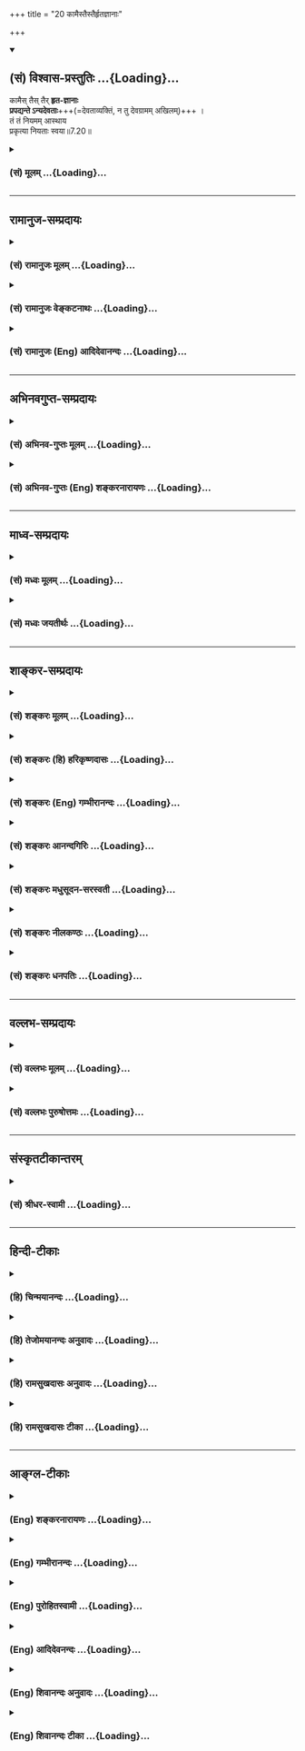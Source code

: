 +++
title = "20 कामैस्तैस्तैर्हृतज्ञानाः"

+++
<div class="js_include" newlevelforh1="2" title="(सं) विश्वास-प्रस्तुतिः" unfilled url="/purANam_vaiShNavam/mahAbhAratam/06-bhIShma-parva/03-bhagavad-gItA-parva/saMskRtam/vishvAsa-prastutiH/07_jnAna-vijnAna-yogaH/20_kAmaistaistairhRt.md">
<details open><summary><h2>(सं) विश्वास-प्रस्तुतिः ...{Loading}...</h2></summary>

कामैस् तैस् तैर् **हृत-ज्ञानाः**  
**प्रपद्यन्ते ऽन्यदेवताः**+++(=देवताव्यक्तिं, न तु देवग्रामम् अखिलम्)+++ ।  
तं तं नियमम् आस्थाय  
प्रकृत्या नियताः स्वया॥7.20॥
</details>
</div>
<div class="js_include collapsed" newlevelforh1="3" title="(सं) मूलम्" unfilled url="/purANam_vaiShNavam/mahAbhAratam/06-bhIShma-parva/03-bhagavad-gItA-parva/saMskRtam/mUlam/07_jnAna-vijnAna-yogaH/20_kAmaistaistairhRt.md">
<details><summary><h3>(सं) मूलम् ...{Loading}...</h3></summary>

कामैस्तैस्तैर्हृतज्ञानाः प्रपद्यन्तेऽन्यदेवताः।  
तं तं नियममास्थाय प्रकृत्या नियताः स्वया।।7.20।।
</details>
</div>


_________________
## रामानुज-सम्प्रदायः
<div class="js_include collapsed" newlevelforh1="3" title="(सं) रामानुजः मूलम्" unfilled url="/purANam_vaiShNavam/mahAbhAratam/06-bhIShma-parva/03-bhagavad-gItA-parva/saMskRtam/rAmAnujaH/mUlam/07_jnAna-vijnAna-yogaH/20_kAmaistaistairhRt.md">
<details><summary><h3>(सं) रामानुजः मूलम् ...{Loading}...</h3></summary>

।।7.20।। सर्वे एव हि लौकिकाः पुरुषाः **स्वया प्रकृत्या** पापवासनया
गुणमयभावविषयया **नियता** नित्यान्विताः तैः तैः स्ववासनानुरूपैः गुणमयैः
एव कामैः इच्छाविषयभूतैः हृतमत्स्वरूपविषयज्ञानाः तत्तत्कामसिद्ध्यर्थम्
**अन्यदेवताः** मद्व्यक्तिरिक्ताः केवलेन्द्रादिदेवताः **तं तं नियमम्
आस्थाय** तत्तद्देवताविशेषमात्रप्रीणनाय असाधारणं नियमम् आस्थाय
**प्रपद्यन्ते** ता एव आश्रित्य अर्चयन्ते।

</details>
</div>
<div class="js_include collapsed" newlevelforh1="3" title="(सं) रामानुजः वेङ्कटनाथः" unfilled url="/purANam_vaiShNavam/mahAbhAratam/06-bhIShma-parva/03-bhagavad-gItA-parva/saMskRtam/rAmAnujaH/venkaTanAthaH/07_jnAna-vijnAna-yogaH/20_kAmaistaistairhRt.md">
<details><summary><h3>(सं) रामानुजः वेङ्कटनाथः ...{Loading}...</h3></summary>

  
  
।।7.20।। कामैस्तैस्तैः इत्यादेःसर्गे यान्ति परन्तप 7।27 इत्यन्तस्य
प्रकृतसङ्गतिमाह तस्येति। देवतान्तरफलान्तरसङ्गादिकं प्रतिबन्धकमिति भावः।
बहुवचनासङ्कोचंसर्वभूतानि सम्मोहम् 7।27 इति वक्ष्यमाणं
चानुसन्धायोक्तंसर्व एव हीति। स्वयेति प्राचीनस्वकीयानुभवजनितया
प्रत्यात्मनियतया तदेकनिष्ठफलप्रसाधिकयेत्यर्थः। वासनाया
नियतविषयेच्छाजनकत्वायोक्तंगुणमयभावविषययेति। एतेन स्वभावपर्यायः
प्रकृतिशब्दोऽत्रकामैस्तैस्तैः इत्यादिसमभिव्याहारात्
तत्तदिच्छाहेतुभूतसहजवासनाविषय इत्यपि निर्व्यूढम्। नियतत्वं
नामादृष्टव्यभिचारः सम्बन्ध इत्यभिप्रायेणोक्तंनित्यान्विता इति।
वीप्साभिप्रेतमाहस्ववासनानुरूपैरिति। लभते च ततः कामान् 7।22
इत्यनन्तराभिधीयमानैकार्थ्यात् कामशब्दोऽत्र कर्मणि व्युत्पन्नः। हृतज्ञानाः
इत्यत्र ज्ञानशब्देन पूर्वप्रसक्तमेव ज्ञानं विवक्षितमिति
प्रदर्शयितुंहृतमत्स्वरूपविषयज्ञाना इत्युक्तम्। तदेव चान्यदेवताभजनकारणम्।
फलकारणयोः स्वरूपेण निर्दिष्टयोरपि साद्ध्यसाधनभावोऽर्थसिद्ध इति
दर्शयितुंतत्तत्कामसिद्ध्यर्थमित्युक्तम्। तैस्तैस्तत्तद्देवताभिर्दातुं
शक्यैरित्यर्थः। इन्द्रादिदेवतानामपि भगवत्पर्यन्तानुसन्धाने
तत्तद्विशेषणविशिष्टस्य भगवत एव तत्तद्देवतात्वादन्यदेवतात्वं
तथाविधानुसन्धानराहित्यनिबन्धनमिति ज्ञापनायोक्तंमद्व्यतिरिक्ताः
केवलेन्द्रादिदेवता इति। एतेनकामैस्तैस्तैः इत्यादिकमितरभक्तत्रयविषयमिति
परोक्तं निरस्तम्। तत्तत्कामार्थमपि निपुणैर्भगवानेव प्रपदनीयः अत एव हि
सङ्गृहीतंऐकान्त्यं भगवत्येषां समानमधिकारिणाम् गी.सं.28 इति। अन्यथातृषितो
जाह्नवीतीरे कूपं खनति दुर्मतिः इति भावः। तं तं नियममिति नियमोऽत्र
सङ्कल्पविशेषादिः। श्रद्धयाऽर्चितुमिच्छति  
  

</details>
</div>
<div class="js_include collapsed" newlevelforh1="3" title="(सं) रामानुजः (Eng) आदिदेवानन्दः" unfilled url="/purANam_vaiShNavam/mahAbhAratam/06-bhIShma-parva/03-bhagavad-gItA-parva/saMskRtam/rAmAnujaH/english/AdidevAnandaH/07_jnAna-vijnAna-yogaH/20_kAmaistaistairhRt.md">
<details><summary><h3>(सं) रामानुजः (Eng) आदिदेवानन्दः ...{Loading}...</h3></summary>

7.20 All men of this world are 'controlled', i.e., constantly accompanied by their own nature consisting in the Vasanas (subtle impressions) resulting from relation with the objects formed of the Gunas. Their knowledge about My essential nature is robbed by various Karmas, i.e., by objects of desire corresponding to their Vasanas
(subtle impressions) born of their Karmas and constituted of Gunas. In order to fulfil these various kinds of desires they take refuge in,
i.e., seek and worship, other divinities who are regarded as different from Me, such as Indra and others, observing various disciplines, i.e.,
practising rituals which are specially meant to propitiate only these divinities.

</details>
</div>


_________________
## अभिनवगुप्त-सम्प्रदायः
<div class="js_include collapsed" newlevelforh1="3" title="(सं) अभिनव-गुप्तः मूलम्" unfilled url="/purANam_vaiShNavam/mahAbhAratam/06-bhIShma-parva/03-bhagavad-gItA-parva/saMskRtam/abhinava-guptaH/mUlam/07_jnAna-vijnAna-yogaH/20_kAmaistaistairhRt.md">
<details><summary><h3>(सं) अभिनव-गुप्तः मूलम् ...{Loading}...</h3></summary>
<div class="js_include" includetitle="false" newlevelforh1="2" unfilled="" url="/purANam_vaiShNavam/mahAbhAratam/06-bhIShma-parva/02-bhagavad-gItA-parva/saMskRtam/abhinava-guptaH/mUlam/07_jnAna-vijnAna-yogaH/23_antavattu_phalam.md"></div>
</details>
</div>
<div class="js_include collapsed" newlevelforh1="3" title="(सं) अभिनव-गुप्तः (Eng) शङ्करनारायणः" unfilled url="/purANam_vaiShNavam/mahAbhAratam/06-bhIShma-parva/03-bhagavad-gItA-parva/saMskRtam/abhinava-guptaH/english/shankaranArAyaNaH/07_jnAna-vijnAna-yogaH/20_kAmaistaistairhRt.md">
<details><summary><h3>(सं) अभिनव-गुप्तः (Eng) शङ्करनारायणः ...{Loading}...</h3></summary>

7.20 See Comment under 7.23

</details>
</div>


_________________
## माध्व-सम्प्रदायः
<div class="js_include collapsed" newlevelforh1="3" title="(सं) मध्वः मूलम्" unfilled url="/purANam_vaiShNavam/mahAbhAratam/06-bhIShma-parva/03-bhagavad-gItA-parva/saMskRtam/madhvaH/mUlam/07_jnAna-vijnAna-yogaH/20_kAmaistaistairhRt.md">
<details><summary><h3>(सं) मध्वः मूलम् ...{Loading}...</h3></summary>

।।7.20।। प्रकृत्या स्वभावेन। स्वभावः प्रकृतिश्चैव संस्कारो वासनेति च
इत्यभिधानात्।

</details>
</div>
<div class="js_include collapsed" newlevelforh1="3" title="(सं) मध्वः जयतीर्थः" unfilled url="/purANam_vaiShNavam/mahAbhAratam/06-bhIShma-parva/03-bhagavad-gItA-parva/saMskRtam/madhvaH/jayatIrthaH/07_jnAna-vijnAna-yogaH/20_kAmaistaistairhRt.md">
<details><summary><h3>(सं) मध्वः जयतीर्थः ...{Loading}...</h3></summary>

।।7.20।। ननु मूलप्रकृतेः सर्वत्रैकत्वात्कथं स्वयेति प्रातिस्विकत्वमुच्यते
इत्यत आह **प्रकृत्ये**ति। स्वभाव एवेत्येवशब्दसम्बन्धः।

</details>
</div>


_________________
## शाङ्कर-सम्प्रदायः
<div class="js_include collapsed" newlevelforh1="3" title="(सं) शङ्करः मूलम्" unfilled url="/purANam_vaiShNavam/mahAbhAratam/06-bhIShma-parva/03-bhagavad-gItA-parva/saMskRtam/shankaraH/mUlam/07_jnAna-vijnAna-yogaH/20_kAmaistaistairhRt.md">
<details><summary><h3>(सं) शङ्करः मूलम् ...{Loading}...</h3></summary>

।।7.20।। **कामैः तैस्तैः** पुत्रपशुस्वर्गादिविषयैः **हृतज्ञानाः**
अपहृतविवेकविज्ञानाः **प्रपद्यन्ते अन्यदेवताः** प्राप्नुवन्ति वासुदेवात्
आत्मनः अन्याः देवताः **तं तं नियमं** देवताराधने प्रसिद्धो यो यो नियमः तं
तम् **आस्थाय** आश्रित्य **प्रकृत्या** स्वभावेन
जन्मान्तरार्जितसंस्कारविशेषेण **नियताः** नियमिताः **स्वया**
आत्मीयया।। तेषां च कामिनाम्

</details>
</div>
<div class="js_include collapsed" newlevelforh1="3" title="(सं) शङ्करः (हि) हरिकृष्णदासः" unfilled url="/purANam_vaiShNavam/mahAbhAratam/06-bhIShma-parva/03-bhagavad-gItA-parva/saMskRtam/shankaraH/hindI/harikRShNadAsaH/07_jnAna-vijnAna-yogaH/20_kAmaistaistairhRt.md">
<details><summary><h3>(सं) शङ्करः (हि) हरिकृष्णदासः ...{Loading}...</h3></summary>

।।7.20।। यह सर्व जगत् आत्मस्वरूप वासुदेव ही है इस प्रकार न समझमें आनेका
कारण बतलाते हैं पुत्र पशु स्वर्ग आदि भोगोंकी प्राप्तिविषयक नाना
कामनाओंद्वारा जिनका विवेकविज्ञान नष्ट हो चुका है वे लोग अपनी प्रकृतिसे
अर्थात् जन्मजन्मान्तरमें इकट्ठे किये हुए संस्कारोंके समुदायरूप स्वभावसे
प्रेरित हुए अन्य देवताओंको अर्थात् आत्मस्वरूप मुझ वासुदेवसे भिन्न जो
देवता हैं उनको उन्हींकी आराधनाके लिये जोजो नियम प्रसिद्ध हैं उनका
अवलम्बन करके भजते हैं अर्थात् उनकी शरण लेते हैं।

</details>
</div>
<div class="js_include collapsed" newlevelforh1="3" title="(सं) शङ्करः (Eng) गम्भीरानन्दः" unfilled url="/purANam_vaiShNavam/mahAbhAratam/06-bhIShma-parva/03-bhagavad-gItA-parva/saMskRtam/shankaraH/english/gambhIrAnandaH/07_jnAna-vijnAna-yogaH/20_kAmaistaistairhRt.md">
<details><summary><h3>(सं) शङ्करः (Eng) गम्भीरानन्दः ...{Loading}...</h3></summary>

7.20 People, hrta-jnanah, deprived of their wisdom, deprived of their
discriminating knowledge; taih taih kamaih, by desires for various
objects, such as progeny, cattle, heaven, etc.; and niyatah, guided,
compelled; svaya prakrtya, by their own nature, by particular tendencies
gathered in the past lives; prapadyante, resort; anya-devatah, to other
deities, who are different from Vasudeva, the Self; asthaya, following
taking the help of; tam tam niyamam,the relevant methods-those processes
that are well known for the adoration of the concerned deities.

</details>
</div>
<div class="js_include collapsed" newlevelforh1="3" title="(सं) शङ्करः आनन्दगिरिः" unfilled url="/purANam_vaiShNavam/mahAbhAratam/06-bhIShma-parva/03-bhagavad-gItA-parva/saMskRtam/shankaraH/AnandagiriH/07_jnAna-vijnAna-yogaH/20_kAmaistaistairhRt.md">
<details><summary><h3>(सं) शङ्करः आनन्दगिरिः ...{Loading}...</h3></summary>

।।7.20।। किमिति तर्हि सर्वेषां प्रत्यग्भूते भगवति यथोक्तज्ञानं
नोदेतीत्याशङ्क्य न मामित्यत्रोक्तं हृदि निधाय ज्ञानानुदये हेत्वन्तरमाह
**आत्मैवेति।** कामैर्नानाविधैरपहृतविवेकविज्ञानस्य देवतान्तरनिष्ठत्वमेव
प्रत्यग्भूतपरदेवताप्रतिपत्त्यभावे कारणमित्याह **कामैरिति।**
देवतान्तरनिष्ठत्वे हेतुमाह **तं तमिति।** प्रसिद्धो नियमो
जपोपवासप्रदक्षिणानमस्कारादिः। नियमविशेषाश्रयणे कारणमाह **प्रकृत्येति।**

</details>
</div>
<div class="js_include collapsed" newlevelforh1="3" title="(सं) शङ्करः मधुसूदन-सरस्वती" unfilled url="/purANam_vaiShNavam/mahAbhAratam/06-bhIShma-parva/03-bhagavad-gItA-parva/saMskRtam/shankaraH/madhusUdana-sarasvatI/07_jnAna-vijnAna-yogaH/20_kAmaistaistairhRt.md">
<details><summary><h3>(सं) शङ्करः मधुसूदन-सरस्वती ...{Loading}...</h3></summary>

।।7.20।। तदेवमार्तादिभक्तत्रयापेक्षया ज्ञानिनो भक्तस्योत्कर्षःतेषां
ज्ञानी नित्ययुक्त एकभक्तिर्विशिष्यते इत्यत्र प्रतिज्ञातो व्याख्यातः।
अधुना तु सकामत्वे भेददर्शित्वे च समेऽपि देवतान्तरभक्तापेक्षयार्तादीनां
त्रयाणां स्वभक्तानामुत्कर्ष उदाराः सर्व एवैत इत्यत्र प्रतिज्ञातो भगवता
व्याख्यायते यावदध्यायसमाप्ति। समानेऽप्यायासे सकामत्वे भेददर्शित्वे च
मद्भक्ता भूमिकाक्रमेण सर्वोत्कृष्टं मोक्षाख्यं फलं लभन्ते।
क्षुद्रदेवताभक्तास्तु क्षुद्रमेव पुनः पुनः संसरणरूपं फलम्। अतः
सर्वेऽप्यार्ता जिज्ञासवोऽर्थार्थिनश्च मामेव प्रपन्नाः सन्तोऽनायासेन
सर्वोत्कृष्टं मोक्षाख्यं फलं लभन्तामित्यभिप्रायः परमकारुणिकस्य भगवतः।
तत्र परमपुरुषार्थफलमपि भगवद्भजनमुपेक्ष्य क्षुद्रफले क्षुद्रदेवताभजने
पूर्ववासनाविशेष एवासाधारणो हेतुरित्याह
मोहनस्तम्भनाकर्षणवशीकरणमारणोच्चाटनादिविषयैर्भगवत्सेवया
लब्धुमशक्यत्वेनाभिमतैस्तैस्तैः क्षुद्रैः कामैरभिलाषैर्हृतमपहृतं भगवतो
वासुदेवाद्विमुखीकृत्य तत्तत्फलदातृत्वाभिमतक्षुद्रदेवताभिमुख्यं नीतं
ज्ञानमन्तःकरणं येषां तेऽन्यदेवत भगवतो वासुदेवादन्याः क्षुद्रदेवतास्तं तं
नियमं जपोपवासप्रदक्षिणानमस्कारादिरूपं तत्तद्देवताराधने प्रसिद्धं
नियममास्थायाश्रित्य प्रपद्यन्ते भजन्ते तत्तत्क्षुद्रफलप्राप्तीच्छया
क्षुद्रदेवतामध्येऽपि केचित्कांचिदेव भजन्ते स्वया प्रकृत्या नियता
असाधारणया पूर्वाभ्यासवासनया वशीकृताः सन्तः।

</details>
</div>
<div class="js_include collapsed" newlevelforh1="3" title="(सं) शङ्करः नीलकण्ठः" unfilled url="/purANam_vaiShNavam/mahAbhAratam/06-bhIShma-parva/03-bhagavad-gItA-parva/saMskRtam/shankaraH/nIlakaNThaH/07_jnAna-vijnAna-yogaH/20_kAmaistaistairhRt.md">
<details><summary><h3>(सं) शङ्करः नीलकण्ठः ...{Loading}...</h3></summary>

।।7.20।। अन्ये तु तैस्तैः कामैः पुत्रपश्वादिविषयैर्हृतज्ञानाः हृतं
दूरीकृतं ज्ञानं विवेको येषां ते। अन्यदेवताः अहमेतस्या आराधनेनेदं
फलमवाप्नवानीति भेदबुद्ध्या प्रपद्यन्ते इन्द्रादीन् तं तं नियमं
चतुर्दश्युपवासादिकमास्थाय स्वया प्रकृत्या वक्ष्यमाणविधया दैव्या आसुर्या
वा नियता निगृहीताः।

</details>
</div>
<div class="js_include collapsed" newlevelforh1="3" title="(सं) शङ्करः धनपतिः" unfilled url="/purANam_vaiShNavam/mahAbhAratam/06-bhIShma-parva/03-bhagavad-gItA-parva/saMskRtam/shankaraH/dhanapatiH/07_jnAna-vijnAna-yogaH/20_kAmaistaistairhRt.md">
<details><summary><h3>(सं) शङ्करः धनपतिः ...{Loading}...</h3></summary>

।।7.20।। चतुर्विधा भजन्ते मां जनाः सुकृतिनोऽर्जुन इति चतुर्धात्वं
सुकृतिनामुक्त्वा तेषां मध्ये ज्ञानिन उत्कर्षं निरुप्येतरेषामपि तेषां
स्वभक्तानां परंपरया मोक्षभाक्त्वादुदाराः सर्व एवैते इत्युक्तम्। तत्र
वासुदेवः सर्वमिति आत्मैव सर्वमित्येवं साक्षात्परंपरया वाऽप्रतिपत्तौ
कारणमाह। यथाकथंचिदपि स्वाभिमुखानामुदारतासूचनाय। कामैस्तैस्तैः
पुत्रपशुस्वर्गादिविषयैरिति भा्ये।
आदिपदात्कीर्तिशत्रुयमोहनस्तम्भनापकर्षणवशीकरणमारणोच्चाटनादयो गृह्यन्ते।
तैस्तैः कामैः हृतमपहृतं विवेकज्ञानं येषां ते हृतं भगवतो
वासुदेवाद्विमुखीकृत्य तत्तत्फलदातृत्वाभिमतक्षुद्रदेवताभिमुख्यं नीतं
ज्ञानमन्तःकरणं येषामिति वा। अस्मिन्पक्षे उक्तार्थस्यान्यदेवता
वासुदेवान्मत्तः प्रत्यगभिन्नादन्या देवता अन्यदेवता इति तेषां
प्रतीतेरनुवादः। तं तं नियमं जपोपवासादिरुपं तत्तद्देवतारधने
प्रसिद्धमास्थाय आश्रित्य इन्द्रादीन्प्रपद्यन्ते। तत्तन्नियमविशेषाश्रयणे
हेतुमाह। प्रकृत्या स्वया स्वकीयया प्रकृतिः स्वभावः सच
जन्मान्तरार्जितानेकदुष्कृतजिन्यः संस्कारस्तया नियताः नियमिताः।

</details>
</div>


_________________
## वल्लभ-सम्प्रदायः
<div class="js_include collapsed" newlevelforh1="3" title="(सं) वल्लभः मूलम्" unfilled url="/purANam_vaiShNavam/mahAbhAratam/06-bhIShma-parva/03-bhagavad-gItA-parva/saMskRtam/vallabhaH/mUlam/07_jnAna-vijnAna-yogaH/20_kAmaistaistairhRt.md">
<details><summary><h3>(सं) वल्लभः मूलम् ...{Loading}...</h3></summary>

।।7.20।। तदेवमलौकिकमहिमानं मां यथाकथञ्चिदपि ये प्रपद्यन्ते ते सिद्धिं
प्राप्यान्ते तरन्ति अनावृतवस्तुमहिम्नस्तथात्वादित्युक्तम्। ये तु मां न
प्रपद्यन्ते ते आसुरमार्गीया अन्यदेवता एव प्रपद्यन्ते। प्राकृतकामाद्यर्थं
ते मायामोहिताः संसरन्तीत्याह कामैरिति सार्धैस्त्रिभिः। स्वया प्रकृत्या
राजसतामसस्वभावेन नियता बद्धा मदीयया (स्वनिष्ठया मायया) वा बद्धाः।

</details>
</div>
<div class="js_include collapsed" newlevelforh1="3" title="(सं) वल्लभः पुरुषोत्तमः" unfilled url="/purANam_vaiShNavam/mahAbhAratam/06-bhIShma-parva/03-bhagavad-gItA-parva/saMskRtam/vallabhaH/puruShottamaH/07_jnAna-vijnAna-yogaH/20_kAmaistaistairhRt.md">
<details><summary><h3>(सं) वल्लभः पुरुषोत्तमः ...{Loading}...</h3></summary>

  
  
।।7.20।। स कथं दुर्लभः इत्यत आह कामैरिति। तैस्तैः कामैः पूर्वोक्तैःआर्तः
7।16 इत्यादित्रिरूपैर्हृतज्ञानाः सन्तोऽन्यदेवताः क्षुद्राः शिवादयो
भूतप्रेतादयश्च स्वया प्रकृत्या कृत्वा तं तं नियमं देवताराधने
उपवासादिलक्षणमास्थाय प्रपद्यन्ते। अत्रायमर्थः कामनार्थं मत्सेवायां
प्रवृत्ताः न तु मोक्षार्थं भक्त्यर्थं वा अहं तु मोक्षभक्त्यननुरूपं
कामितफलं न ददामि तत्फलमननुभूय तैः कामैः हृतं मत्स्वरूपज्ञानं येषां
तादृशाः सन्तः स्वया प्रकृत्या नियताः प्रकृत्यंशत्वाच्छीघ्रं तत्फलदा
अन्यदेवता भजन्ति। अतएवयो यदंशः स तं भजेत् इत्युक्तम्।  
  

</details>
</div>


_________________
## संस्कृतटीकान्तरम्
<div class="js_include collapsed" newlevelforh1="3" title="(सं) श्रीधर-स्वामी" unfilled url="/purANam_vaiShNavam/mahAbhAratam/06-bhIShma-parva/03-bhagavad-gItA-parva/saMskRtam/shrIdhara-svAmI/07_jnAna-vijnAna-yogaH/20_kAmaistaistairhRt.md">
<details><summary><h3>(सं) श्रीधर-स्वामी ...{Loading}...</h3></summary>

।।7.20।। तदेवं कामिनोऽपि सन्तः कामप्राप्तये परमेश्वरं मामेव भजन्ति ते
कामान्प्राप्य शनैर्मुच्यन्त इत्युक्तम्। ये त्वत्यन्तं राजसास्तामसाश्च
कामाभिभूताः क्षुद्रदेवताः सेवन्ते ते संसरन्तीत्याह **कामैरिति
चतुर्भिः।** ये तु तैस्तैः पुत्रकीर्तिशत्रुजयादिविषयैः कामैरपहृतविवेकाः
सन्तः अन्याः क्षुद्राः भूतप्रेतयक्षादिदेवता भजन्ति। किं कृत्वा
तत्तद्देवताराधने यो यो नियम उपवासादिलक्षणस्तं तं नियमं स्वीकृत्य तत्रापि
स्वकीयया प्रकृत्या पूर्वाभ्यासवासनया नियताः सन्तो देवताविशेषं भजन्ति।

</details>
</div>


_________________
## हिन्दी-टीकाः
<div class="js_include collapsed" newlevelforh1="3" title="(हि) चिन्मयानन्दः" unfilled url="/purANam_vaiShNavam/mahAbhAratam/06-bhIShma-parva/03-bhagavad-gItA-parva/hindI/chinmayAnandaH/07_jnAna-vijnAna-yogaH/20_kAmaistaistairhRt.md">
<details><summary><h3>(हि) चिन्मयानन्दः ...{Loading}...</h3></summary>

।।7.20।। विवेक सार्मथ्य मानव जन्म की विशेषता है और यह सर्वथा असंभव है कि
विवेक के प्रखर और सजग होने पर मनुष्य को आत्मज्ञान न हो सके। परन्तु मन की
बहिर्मुखी प्रवृत्तियां और विषयभोग की कामनायें उसके विवेक को आच्छादित कर
देती हैं। देवता शब्द के अनेक अर्थ हैं जैसे प्रकृति के नियमों के अधिष्ठाता
देवता इन्द्र वरुण आदि इन्द्रियां किसी कार्य क्षेत्र में निहित उत्पादन
क्षमता आदि। यहाँ इनमें से कोई भी अर्थ लेकर इस श्लोक का अध्ययन करने पर
यही ज्ञात होता है कि भोगी पुरुष इनकी आराधना केवल वैषयिक सुख को प्राप्त
करने के लिए ही करता है। वह कामना से प्रेरित होकर तत्पूर्ति के लिए अनेक
प्रकार के प्रयत्न करता रहता है। शान्त मन में आत्मा का प्रतिबिम्ब स्पष्ट
और स्थिर दिखाई देता है परन्तु कामनाओं के स्रोतों से प्रवाहित होने वाली
विचारों की धारायें उसमें विक्षेप उत्पन्न करके प्रतिबिम्ब को भी विचलित कर
देती हैं। मन के क्षुब्ध होने पर बुद्धि की विवेक सार्मथ्य लुप्त हो जाती
है और स्वभावत फिर मनुष्य सत्य असत्य का विवेक नहीं कर पाता है। जब मनुष्य
की बुद्धि का आलोक कामना के मेघों से आवृत हो जाता है तब आसक्तियों और
अवगुणों के उलूक मन के जंगल में शोर मचाने लगते हैं। मन में इच्छा के उदय
मात्र से मनुष्य का पतन नहीं होता बल्कि पतन का कारण है उत्पन्न इच्छा के
साथ उसका तादात्म्य। इस तादात्म्य के द्वारा मनुष्य अनजाने में अपनी
इच्छाओं को बढ़ावा देकर असंख्य विक्षेपों को जन्म देता हुआ स्वयं उनका
शिकार बन जाता है। अन्न के सूक्ष्म तत्त्व का ही रूप वृत्ति (विचार) है और
इसलिए वह स्वयं जड़ है। वृत्तिरूप मन आत्मा से चेतनता प्राप्त करता है और
कामी व्यक्ति से सार्मथ्य। विचारों के अनुसार कर्म होता है। एक बार मनुष्य
के मन में कोई कामना दृढ़ हो जाये तो वह यह विवेक खो देता है कि उस
कामनापूर्ति से उसे नित्य शाश्वत सुख मिलेगा या नहीं। क्षणिक सुख की आसक्ति
के कारण वह अन्यान्य देवताओं को सन्तुष्ट करने में व्यस्त रहता है। अब यह भी
सर्वविदित तथ्य है कि प्रत्येक देवता को सन्तुष्ट करने के विशेष नियम होते
हैं। इन्द्रादि देवताओं को यज्ञयागादि के द्वारा इन्द्रियों के शब्दादि
विषयों के द्वारा तथा कार्यक्षेत्र की उत्पादन क्षमता को व्यक्त करने के
लिए उचित उपकरणों और उनके योग्य उपयोग के द्वारा सन्तुष्ट करके इष्ट फल
प्राप्त किया जा सकता है। इसलिए यहाँ कहा गया है कि वे अन्यान्य देवताओं को
विशिष्ट नियमों का पालन करके भजते हैं। एक वासुदेव को त्यागकर लोग अन्य
देवताओं को क्यों भजते हैं इसका कारण श्लोक की दूसरी पंक्ति में बताया गया
है कि प्रकृत्या नियत स्वया। प्रत्येक मनुष्य अपनी पूर्व संचित वासनाओं के
अनुसार भिन्नभिन्न विषयों की ओर आकर्षित होकर तदनुसार कर्म करता है। यह
धारणा कि स्वर्ग में बैठा कोई ईश्वर हमारे मन में इच्छाओं को उत्पन्न कराकर
हमें पाप और पुण्य के कर्मों में प्रवृत्त करता है केवल निराशावादी निर्बल
और आलसी लोगों की ही हो सकती है। बुद्धिमान साहसी और उत्साही पुरुष जानते
हैं कि मनुष्य स्वयं ही अपने विचारों के अनुसार अपने वातावरण कार्यक्षेत्र
आदि का निर्माण करता है। संक्षेप में एक मूढ़ पुरुष शाश्वत सुख की आशा में
वैषयिक क्षणिक सुखों की मृगमरीचिका के पीछे दौड़ता रहता है जबकि विवेकी
पुरुष उसकी व्यर्थता पहचान कर पारमार्थिक सत्य के मार्ग पर अग्रसर होता
है। भगवान् आगे कहते हैं

</details>
</div>
<div class="js_include collapsed" newlevelforh1="3" title="(हि) तेजोमयानन्दः अनुवादः" unfilled url="/purANam_vaiShNavam/mahAbhAratam/06-bhIShma-parva/03-bhagavad-gItA-parva/hindI/tejomayAnandaH/anuvAdaH/07_jnAna-vijnAna-yogaH/20_kAmaistaistairhRt.md">
<details><summary><h3>(हि) तेजोमयानन्दः अनुवादः ...{Loading}...</h3></summary>

।।7.20।। भोगविशेष की कामना से जिनका ज्ञान हर लिया गया है, ऐसे पुरुष अपने
स्वभाव से प्रेरित हुए अन्य देवताओं को विशिष्ट नियम का पालन करते हुए भजते
हैं।।

</details>
</div>
<div class="js_include collapsed" newlevelforh1="3" title="(हि) रामसुखदासः अनुवादः" unfilled url="/purANam_vaiShNavam/mahAbhAratam/06-bhIShma-parva/03-bhagavad-gItA-parva/hindI/rAmasukhadAsaH/anuvAdaH/07_jnAna-vijnAna-yogaH/20_kAmaistaistairhRt.md">
<details><summary><h3>(हि) रामसुखदासः अनुवादः ...{Loading}...</h3></summary>

।।7.20।। उन-उन कामनाओंसे जिनका ज्ञान अपहृत हो गया है, ऐसे वे मनुष्य
अपनी-अपनी प्रकृतिसे नियन्त्रित होकर (देवताओंके) उन-उन नियमोंको धारण करते
हुए उन-उन देवताओंके शरण हो जाते हैं।

</details>
</div>
<div class="js_include collapsed" newlevelforh1="3" title="(हि) रामसुखदासः टीका" unfilled url="/purANam_vaiShNavam/mahAbhAratam/06-bhIShma-parva/03-bhagavad-gItA-parva/hindI/rAmasukhadAsaH/TIkA/07_jnAna-vijnAna-yogaH/20_kAmaistaistairhRt.md">
<details><summary><h3>(हि) रामसुखदासः टीका ...{Loading}...</h3></summary>

।।7.20।।***व्याख्या--*'कामैस्तैस्तैर्हृतज्ञानाः'--**उनउन अर्थात् इस
लोकके और परलोकके भोगोंकी कामनाओंसे जिनका ज्ञान ढक गया है, आच्छादित हो
गया है। तात्पर्य है कि परमात्माकी प्राप्तिके लिये जो विवेकयुक्त
मनुष्यशरीर मिला है, उस शरीरमें आकर परमात्माकी प्राप्ति न करके वे अपनी
कामनाओंकी पूर्ति करनेमें ही लगे रहते हैं। संयोगजन्य सुखकी इच्छाको कामना
कहते हैं। कामना दो तरहकी होती है--यहाँके भोग भोगनेके लिये धन-संग्रहकी
कामना और स्वर्गादि परलोकके भोग भोगनेके लिये पुण्य-संग्रहकी
कामना। धन-संग्रहकी कामना दो तरहकी होती है--पहली, यहाँ चाहे जैसे भोग
भोगें; चाहे जब, चाहे जहाँ और चाहे जितना धन खर्च करें, सुख-आरामसे दिन
बीतें आदिके लिये अर्थात् संयोगजन्य सुखके लिये धन-संग्रहकी कामना होती है
और दूसरी, मैं धनी हो जाऊँ, धनसे मैं बड़ा बन जाऊँ आदिके लिये अर्थात्
अभिमानजन्य सुखके लिये धन-संग्रहकी कामना होती है। ऐसे ही पुण्य-संग्रहकी
कामना भी दो तरहकी होती है--पहली, यहाँ मैं पुण्यात्मा कहलाऊँ और दूसरी,
परलोकमें मेरेको भोग मिलें। इन सभी कामनाओंसे सत्-असत्, नित्य-अनित्य,
सार-असार, बन्ध-मोक्ष आदिका विवेक आच्छादित हो जाता है। विवेक आच्छादित
होनेसे वे यह समझ नहीं पाते कि जिन पदार्थोंकी हम कामना कर रहे हैं, वे
पदार्थ हमारे साथ कबतक रहेंगे और हम उन पदार्थोंके साथ कबतक रहेंगे;

</details>
</div>


_________________
## आङ्ग्ल-टीकाः
<div class="js_include collapsed" newlevelforh1="3" title="(Eng) शङ्करनारायणः" unfilled url="/purANam_vaiShNavam/mahAbhAratam/06-bhIShma-parva/03-bhagavad-gItA-parva/english/shankaranArAyaNaH/07_jnAna-vijnAna-yogaH/20_kAmaistaistairhRt.md">
<details><summary><h3>(Eng) शङ्करनारायणः ...{Loading}...</h3></summary>

7.20. Being robbed of their wisdom by innumerable desires \[and\] being controlled by their own nature, persons take refuge in other deities by following one or the other religious regulations.

</details>
</div>
<div class="js_include collapsed" newlevelforh1="3" title="(Eng) गम्भीरानन्दः" unfilled url="/purANam_vaiShNavam/mahAbhAratam/06-bhIShma-parva/03-bhagavad-gItA-parva/english/gambhIrAnandaH/07_jnAna-vijnAna-yogaH/20_kAmaistaistairhRt.md">
<details><summary><h3>(Eng) गम्भीरानन्दः ...{Loading}...</h3></summary>

7.20 People, deprived of their wisdom by desires for various objects and guided by their own nature, resort to other deities following the relevant methods.

</details>
</div>
<div class="js_include collapsed" newlevelforh1="3" title="(Eng) पुरोहितस्वामी" unfilled url="/purANam_vaiShNavam/mahAbhAratam/06-bhIShma-parva/03-bhagavad-gItA-parva/english/purohitasvAmI/07_jnAna-vijnAna-yogaH/20_kAmaistaistairhRt.md">
<details><summary><h3>(Eng) पुरोहितस्वामी ...{Loading}...</h3></summary>

7.20 They in whom wisdom is obscured by one desire or the other, worship the lesser Powers, practising many rites which vary according to their temperaments.

</details>
</div>
<div class="js_include collapsed" newlevelforh1="3" title="(Eng) आदिदेवनन्दः" unfilled url="/purANam_vaiShNavam/mahAbhAratam/06-bhIShma-parva/03-bhagavad-gItA-parva/english/AdidevanandaH/07_jnAna-vijnAna-yogaH/20_kAmaistaistairhRt.md">
<details><summary><h3>(Eng) आदिदेवनन्दः ...{Loading}...</h3></summary>

7.20 Controlled by their inherent nature, and deprived of knowledge by various desires, worldly-minded men resort to other gods, observing various disciplines.

</details>
</div>
<div class="js_include collapsed" newlevelforh1="3" title="(Eng) शिवानन्दः अनुवादः" unfilled url="/purANam_vaiShNavam/mahAbhAratam/06-bhIShma-parva/03-bhagavad-gItA-parva/english/shivAnandaH/anuvAdaH/07_jnAna-vijnAna-yogaH/20_kAmaistaistairhRt.md">
<details><summary><h3>(Eng) शिवानन्दः अनुवादः ...{Loading}...</h3></summary>

7.20 Those whose wisdom has been rent away by this or that desire, go to other gods, following this or that rite, led by their own nature.

</details>
</div>
<div class="js_include collapsed" newlevelforh1="3" title="(Eng) शिवानन्दः टीका" unfilled url="/purANam_vaiShNavam/mahAbhAratam/06-bhIShma-parva/03-bhagavad-gItA-parva/english/shivAnandaH/TIkA/07_jnAna-vijnAna-yogaH/20_kAmaistaistairhRt.md">
<details><summary><h3>(Eng) शिवानन्दः टीका ...{Loading}...</h3></summary>

7.20 कामैः by desires; तैः तैः by this or that; हृतज्ञानाः those whose wisdom has been rent away; प्रपद्यन्ते approach; अन्यदेवताः other gods;
तम् तम् this or that; नियमम् rite; आस्थाय having followed; प्रकृत्या by nature; नियताः led; स्वया by ones own.Commentary Those who desire wealth; children; the (small) Siddhis; etc.; are deprived of discrimination. They devote themselves to other minor gods such as Indra; Mitra; Varuna; etc.; impelled or driven by their own nature or Samskaras acired in their previous births. They perform some kinds of rites to propitiate these lower deities. (Cf.IX.23)

</details>
</div>
